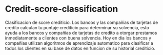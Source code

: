 # Credit-score-classification
Clasificacion de score crediticio.
Los bancos y las compañias de tarjetas de credito calculan tu puntaje crediticio para determinar su solvencia, esto ayuda a los bancos  y compañias de tarjetas de credito a otorgar prestamos inmediatamente a clientes con buena solvencia.
Hoy en dia los bancos y compañias utilizan algoritmos de aprendizaje automatico para clasificar a todos los clientes en su base de datos en funcion de su historial crediticio.
